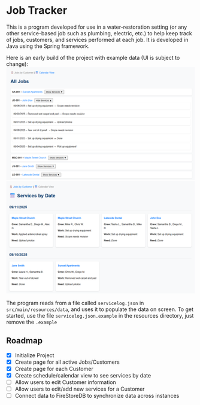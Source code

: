 # Job Tracker

This is a program developed for use in a water-restoration setting (or any other service-based job such as plumbing, electric, etc.) to help keep track of jobs, customers, and services performed at each job. It is developed in Java using the Spring framework.

Here is an early build of the project with example data (UI is subject to change):
![example1.png](example1.png)
![example2.png](example2.png)

The program reads from a file called `servicelog.json` in `src/main/resources/data`, and uses it to populate the data on screen. To get started, use the file `servicelog.json.example` in the resources directory, just remove the `.example`

## Roadmap
- [X] Initialize Project
- [X] Create page for all active Jobs/Customers
- [X] Create page for each Customer
- [X] Create schedule/calendar view to see services by date
- [ ] Allow users to edit Customer information
- [ ] Allow users to edit/add new services for a Customer
- [ ] Connect data to FireStoreDB to synchronize data across instances